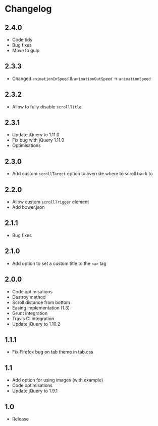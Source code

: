 # Changelog

## 2.4.0
- Code tidy
- Bug fixes
- Move to gulp

## 2.3.3
- Changed `animationInSpeed` & `animationOutSpeed` -> `animationSpeed`

## 2.3.2
- Allow to fully disable `scrollTitle`

## 2.3.1
- Update jQuery to 1.11.0
- Fix bug with jQuery 1.11.0
- Optimisations

## 2.3.0
- Add custom `scrollTarget` option to override where to scroll back to

## 2.2.0
- Allow custom `scrollTrigger` element
- Add bower.json

## 2.1.1
- Bug fixes

## 2.1.0
- Add option to set a custom title to the `<a>` tag

## 2.0.0
- Code optimisations
- Destroy method
- Scroll distance from bottom
- Easing implementation (1.3)
- Grunt integration
- Travis CI integration
- Update jQuery to 1.10.2

## 1.1.1
- Fix Firefox bug on tab theme in tab.css

## 1.1
- Add option for using images (with example)
- Code optimisations
- Update jQuery to 1.9.1

## 1.0
- Release
